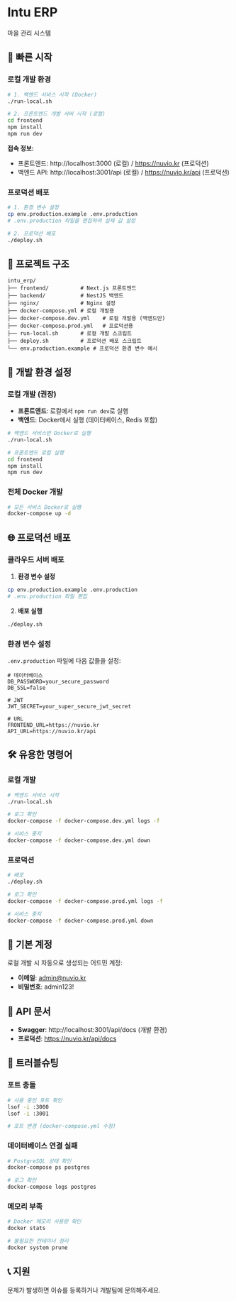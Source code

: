 # Intu ERP

마을 관리 시스템

## 🚀 빠른 시작

### 로컬 개발 환경

```bash
# 1. 백엔드 서비스 시작 (Docker)
./run-local.sh

# 2. 프론트엔드 개발 서버 시작 (로컬)
cd frontend
npm install
npm run dev
```

**접속 정보:**
- 프론트엔드: http://localhost:3000 (로컬) / https://nuvio.kr (프로덕션)
- 백엔드 API: http://localhost:3001/api (로컬) / https://nuvio.kr/api (프로덕션)

### 프로덕션 배포

```bash
# 1. 환경 변수 설정
cp env.production.example .env.production
# .env.production 파일을 편집하여 실제 값 설정

# 2. 프로덕션 배포
./deploy.sh
```

## 📁 프로젝트 구조

```
intu_erp/
├── frontend/          # Next.js 프론트엔드
├── backend/           # NestJS 백엔드
├── nginx/             # Nginx 설정
├── docker-compose.yml # 로컬 개발용
├── docker-compose.dev.yml    # 로컬 개발용 (백엔드만)
├── docker-compose.prod.yml   # 프로덕션용
├── run-local.sh       # 로컬 개발 스크립트
├── deploy.sh          # 프로덕션 배포 스크립트
└── env.production.example # 프로덕션 환경 변수 예시
```

## 🔧 개발 환경 설정

### 로컬 개발 (권장)
- **프론트엔드**: 로컬에서 `npm run dev`로 실행
- **백엔드**: Docker에서 실행 (데이터베이스, Redis 포함)

```bash
# 백엔드 서비스만 Docker로 실행
./run-local.sh

# 프론트엔드 로컬 실행
cd frontend
npm install
npm run dev
```

### 전체 Docker 개발
```bash
# 모든 서비스 Docker로 실행
docker-compose up -d
```

## 🌐 프로덕션 배포

### 클라우드 서버 배포

1. **환경 변수 설정**
```bash
cp env.production.example .env.production
# .env.production 파일 편집
```

2. **배포 실행**
```bash
./deploy.sh
```

### 환경 변수 설정

`.env.production` 파일에 다음 값들을 설정:

```env
# 데이터베이스
DB_PASSWORD=your_secure_password
DB_SSL=false

# JWT
JWT_SECRET=your_super_secure_jwt_secret

# URL
FRONTEND_URL=https://nuvio.kr
API_URL=https://nuvio.kr/api
```

## 🛠️ 유용한 명령어

### 로컬 개발
```bash
# 백엔드 서비스 시작
./run-local.sh

# 로그 확인
docker-compose -f docker-compose.dev.yml logs -f

# 서비스 중지
docker-compose -f docker-compose.dev.yml down
```

### 프로덕션
```bash
# 배포
./deploy.sh

# 로그 확인
docker-compose -f docker-compose.prod.yml logs -f

# 서비스 중지
docker-compose -f docker-compose.prod.yml down
```

## 🔐 기본 계정

로컬 개발 시 자동으로 생성되는 어드민 계정:
- **이메일**: admin@nuvio.kr
- **비밀번호**: admin123!

## 📝 API 문서

- **Swagger**: http://localhost:3001/api/docs (개발 환경)
- **프로덕션**: https://nuvio.kr/api/docs

## 🐛 트러블슈팅

### 포트 충돌
```bash
# 사용 중인 포트 확인
lsof -i :3000
lsof -i :3001

# 포트 변경 (docker-compose.yml 수정)
```

### 데이터베이스 연결 실패
```bash
# PostgreSQL 상태 확인
docker-compose ps postgres

# 로그 확인
docker-compose logs postgres
```

### 메모리 부족
```bash
# Docker 메모리 사용량 확인
docker stats

# 불필요한 컨테이너 정리
docker system prune
```

## 📞 지원

문제가 발생하면 이슈를 등록하거나 개발팀에 문의해주세요.